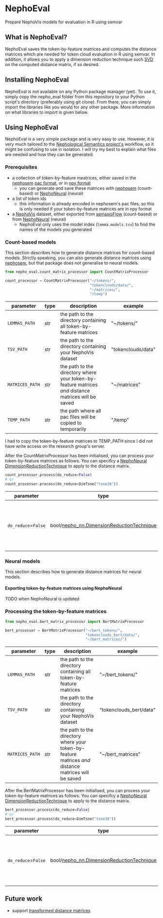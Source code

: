 # NephoEval
Prepare NephoVis models for evaluation in R using semvar

## What is NephoEval?

NephoEval saves the token-by-feature matrices and computes the distance matrices which are needed for token cloud evaluation in R using semvar. In addition, it allows you to apply a dimension reduction technique such [SVD](https://en.wikipedia.org/wiki/Singular_value_decomposition) on the computed distance matrix, if so desired.

## Installing NephoEval

NephoEval is not available on any Python package manager (yet). To use it, simply copy the nepho_eval folder from this repository to your Python script's directory (preferably using git clone). From there, you can simply import the libraries like you would for any other package. More information on what libraries to import is given below.

## Using NephoEval

NephoEval is a very simple package and is very easy to use. However, it is very much tailored to the [Nephological Semantics project's](https://www.arts.kuleuven.be/ling/qlvl/projects/current/nephological-semantics) workflow, so it might be confusing to use in isolation. I will try my best to explain what files are needed and how they can be generated.

### Prerequisites

- a collection of token-by-feature meatrices, either saved in the [nephosem](https://github.com/QLVL/nephosem) [pac format](https://github.com/QLVL/nephosem/blob/e0e768125b3e03e418ac81ca9940ca3b219277ce/nephosem/core/matrix.py#L1316-L1366), or in [npy format](https://numpy.org/devdocs/reference/generated/numpy.lib.format.html)
    - you can generate and save these matrices with [nephosem](https://github.com/QLVL/nephosem) (count-based) or [NephoNeural](https://github.com/AntheSevenants/NephoNeural) (neural)
- a list of token ids
    - this information is already encoded in nephosem's pac files, so this is only needed if your token-by-feature matrices are in npy format
- a [NephoVis](https://github.com/QLVL/NephoVis) dataset, either exported from [semasioFlow](https://github.com/montesmariana/semasioFlow) (count-based) or from [NephoNeural](https://github.com/AntheSevenants/NephoNeural) (neural)
    - NephoEval only uses the model index (`lemma.models.tsv`) to find the names of the models you generated

### Count-based models

This section describes how to generate distance matrices for count-based models. Strictly speaking, you can also generate distance matrices using [nephosem](https://github.com/QLVL/nephosem), but that package does not generalise to neural models.

```python
from nepho_eval.count_matrix_processor import CountMatrixProcessor

count_processor = CountMatrixProcessor("~/tokens/",
                                       "tokenclouds/data/",
                                       "~/matrices/",
                                       "/temp")
```

| parameter | type    | description                                      | example |
| --------- | ------- | ------------------------------------------------ | -------| 
| `LEMMAS_PATH` | str | the path to the directory containing all token-by-feature matrices | "~/tokens/" |
| `TSV_PATH` | str | the path to the directory containing your NephoVis dataset | "tokenclouds/data" |
| `MATRICES_PATH` | str | the path to the directory where your token-by-feature matrices *and* distance matrices will be saved| "~/matrices" |
| `TEMP_PATH`| str | the path where all pac files will be copied to temporarily | "/temp" |

I had to copy the token-by-feature matrices to TEMP_PATH since I did not have write access on the research group's server.

After the CountMatrixProcessor has been initialised, you can process your token-by-feature matrices as follows. You can specifcy a [NephoNeural DimensionReductionTechnique](https://github.com/AntheSevenants/NephoNeural/blob/main/nepho_nn/dimension_reduction_technique.py) to apply to the distance matrix.
```python
count_processor.process(do_reduce=False)
# or
count_processor.process(do_reduce=DimTsne("tsne30"))
```

| parameter | type    | description                                      | example |
| --------- | ------- | ------------------------------------------------ | -------| 
| `do_reduce`=`False` | bool/[nepho_nn.DimensionReductionTechnique](https://github.com/AntheSevenants/NephoNeural/blob/main/nepho_nn/dimension_reduction_technique.py) | the dimension reduction technique to apply to the distance matrix (False=none) | `DimTsne("tsne30")` |

### Neural models

This section describes how to generate distance matrices for neural models.

#### Exporting token-by-feature matrices using NephoNeural

TODO when NephoNeural is updated

### Processing the token-by-feature matrices

```python
from nepho_eval.bert_matrix_processor import BertMatrixProcessor

bert_processor = BertMatrixProcessor("~/bert_tokens/",
                                     "tokenclouds_bert/data/",
                                     "~/bert_matrices/")
```

| parameter | type    | description                                      | example |
| --------- | ------- | ------------------------------------------------ | -------| 
| `LEMMAS_PATH` | str | the path to the directory containing all token-by-feature matrices | "~/bert_tokens/" |
| `TSV_PATH` | str | the path to the directory containing your NephoVis dataset | "tokenclouds_bert/data" |
| `MATRICES_PATH` | str | the path to the directory where your token-by-feature matrices *and* distance matrices will be saved| "~/bert_matrices" |

After the BertMatrixProcessor has been initialised, you can process your token-by-feature matrices as follows. You can specifcy a [NephoNeural DimensionReductionTechnique](https://github.com/AntheSevenants/NephoNeural/blob/main/nepho_nn/dimension_reduction_technique.py) to apply to the distance matrix.
```python
bert_processor.process(do_reduce=False)
# or
bert_processor.process(do_reduce=DimTsne("tsne30"))
```

| parameter | type    | description                                      | example |
| --------- | ------- | ------------------------------------------------ | -------| 
| `do_reduce`=`False` | bool/[nepho_nn.DimensionReductionTechnique](https://github.com/AntheSevenants/NephoNeural/blob/main/nepho_nn/dimension_reduction_technique.py) | the dimension reduction technique to apply to the distance matrix (False=none) | `DimTsne("tsne30")` |

## Future work

- support [transformed distance matrices](https://cloudspotting.marianamontes.me/workflow.html#cosine)